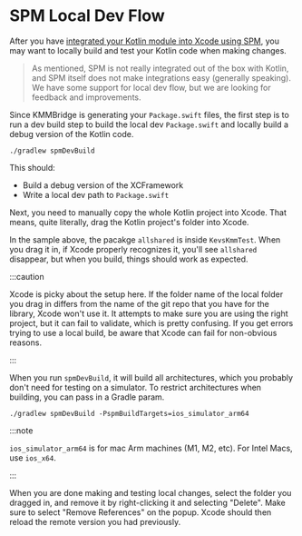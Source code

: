 # SPM Local Dev Flow

After you have [integrated your Kotlin module into Xcode using SPM](01_IOS_SPM.md), you may want to locally build and test your Kotlin code when making changes.

> As mentioned, SPM is not really integrated out of the box with Kotlin, and SPM itself does not make integrations easy (generally speaking). We have some support for local dev flow, but we are looking for feedback and improvements.

Since KMMBridge is generating your `Package.swift` files, the first step is to run a dev build step to build the local dev `Package.swift` and locally build a debug version of the Kotlin code.

```shell
./gradlew spmDevBuild
```

This should:

* Build a debug version of the XCFramework
* Write a local dev path to `Package.swift`

Next, you need to manually copy the whole Kotlin project into Xcode. That means, quite literally, drag the Kotlin project's folder into Xcode.

<videoEmbed videoUrl="https://tl-navigator-images.s3.amazonaws.com/docimages/dragspm.mp4"/>

In the sample above, the pacakge `allshared` is inside `KevsKmmTest`. When you drag it in, if Xcode properly recognizes it, you'll see `allshared` disappear, but when you build, things should work as expected.

:::caution

Xcode is picky about the setup here. If the folder name of the local folder you drag in differs from the name of the git repo that you have for the library, Xcode won't use it. It attempts to make sure you are using the right project, but it can fail to validate, which is pretty confusing. If you get errors trying to use a local build, be aware that Xcode can fail for non-obvious reasons.

:::

When you run `spmDevBuild`, it will build all architectures, which you probably don't need for testing on a simulator. To restrict architectures when building, you can pass in a Gradle param.

```shell
./gradlew spmDevBuild -PspmBuildTargets=ios_simulator_arm64
```

:::note

`ios_simulator_arm64` is for mac Arm machines (M1, M2, etc). For Intel Macs, use `ios_x64`.

:::

When you are done making and testing local changes, select the folder you dragged in, and remove it by right-clicking it and selecting "Delete". Make sure to select "Remove References" on the popup. Xcode should then reload the remote version you had previously.

<videoEmbed videoUrl="https://tl-navigator-images.s3.amazonaws.com/docimages/removelocal.mp4"/>